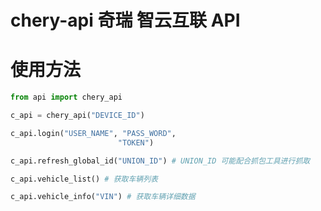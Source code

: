 # chery-api 奇瑞 智云互联 API

# 使用方法

```python
from api import chery_api

c_api = chery_api("DEVICE_ID")

c_api.login("USER_NAME", "PASS_WORD",
                        "TOKEN")

c_api.refresh_global_id("UNION_ID") # UNION_ID 可能配合抓包工具进行抓取

c_api.vehicle_list() # 获取车辆列表

c_api.vehicle_info("VIN") # 获取车辆详细数据
```
